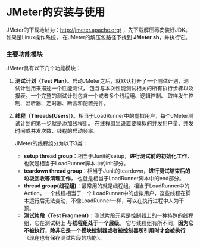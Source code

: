 JMeter的安装与使用
====================================================================
JMeter的下载地址为：http://jmeter.apache.org/ ，先下载解压再安装好JDK。如果是Linux操作系统，
在JMeter的解压包路径下找到 **JMeter.sh**，并执行它。

### 主要功能模块
JMeter具有以下几个功能模块：

1. **测试计划（Test Plan）**。启动JMeter之后，就默认打开了一个测试计划，测试计划用来描述一个性能测试，
包含与本次性能测试相关的所有执行步骤以及报表。一个完整的测试计划包含一个或者多个线程组、逻辑控制、
取样发生控制、监听器、定时器、断言和配置元件。
2. **线程（Threads[Users]）**。相当于LoadRunner中的虚拟用户，每个JMeter测试计划的第一步就是添加线程组。
在线程组里设置要模拟的并发用户量、并发时间或并发次数、线程的启动频率。

    JMeter的线程组分为以下3类：
    + **setup thread group**：相当于Junit的setup，**进行测试前的初始化工作**，也就是相当于LoadRunner脚本中的init部分。
    + **teardown thread group**：相当于Junit的teardown，**进行测试结束后的垃圾回收等清理工作**，
    也就是相当于LoadRunner脚本中的end部分。
    + **thread group(线程组)**：最常用的就是线程组，相当于LoadRunner中的Action。一个线程相当于一个
    LoadRunner中的虚拟用户，这些线程在脚本运行后无法变动，不像LoadRunner一样，可以在执行过程中人为干预。
    + **测试片段（Test Fragment）**：测试片段元素是控制器上的一种特殊的线程组，它在测试树上 **与线程组处于一个层级**。
    它与线程组有所不同，**因为它不被执行，除非它是一个模块控制器或者被控制器所引用时才会被执行**（现在也有保存测试片段的功能）。
